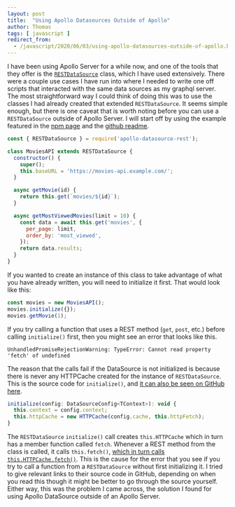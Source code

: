 ```yaml
---
layout: post
title:  "Using Apollo Datasources Outside of Apollo"
author: Thomas
tags: [ javascript ]
redirect_from:
  - /javascript/2020/06/03/using-apollo-datasources-outside-of-apollo.html
---
```

I have been using Apollo Server for a while now, and one of the tools that they offer is the [`RESTDataSource`](https://www.npmjs.com/package/apollo-datasource-rest) class, which I have used extensively.
There were a couple use cases I have run into where I needed to write one off scripts that interacted with the same data sources as my graphql server.
The most straightforward way I could think of doing this was to use the classes I had already created that extended `RESTDataSource`.
It seems simple enough, but there is one caveat that is worth noting before you can use a `RESTDataSource` outside of Apollo Server.
I will start off by using the example featured in the [npm page](https://www.npmjs.com/package/apollo-datasource-rest) and the [github readme](https://github.com/apollographql/apollo-server/tree/master/packages/apollo-datasource-rest).

```javascript
const { RESTDataSource } = require('apollo-datasource-rest');

class MoviesAPI extends RESTDataSource {
  constructor() {
    super();
    this.baseURL = 'https://movies-api.example.com/';
  }

  async getMovie(id) {
    return this.get(`movies/${id}`);
  }

  async getMostViewedMovies(limit = 10) {
    const data = await this.get('movies', {
      per_page: limit,
      order_by: 'most_viewed',
    });
    return data.results;
  }
}
```

If you wanted to create an instance of this class to take advantage of what you have already written, you will need to initialize it first.
That would look like this:

```javascript
const movies = new MoviesAPI();
movies.initialize({});
movies.getMovie(1);
```

If you try calling a function that uses a REST method (`get`, `post`, etc.) before calling `initialize()` first, then you might see an error that looks like this.

```
UnhandledPromiseRejectionWarning: TypeError: Cannot read property 'fetch' of undefined
```

The reason that the calls fail if the DataSource is not initialized is because there is never any HTTPCache created for the instance of `RESTDataSource`.
This is the source code for `initialize()`, and [it can also be seen on GitHub here](https://github.com/apollographql/apollo-server/blob/02f1fb6498206ac7d8fdd5b1de7e509d483be5bf/packages/apollo-datasource-rest/src/RESTDataSource.ts#L58).

```javascript
initialize(config: DataSourceConfig<TContext>): void {
  this.context = config.context;
  this.httpCache = new HTTPCache(config.cache, this.httpFetch);
}
```

The `RESTDataSource` `initialize()` call creates `this.HTTPCache` which in turn has a member function called `fetch`.
Whenever a REST method from the class is called, it calls `this.fetch()`, [which in turn calls `this.HTTPCache.fetch()`](https://github.com/apollographql/apollo-server/blob/02f1fb6498206ac7d8fdd5b1de7e509d483be5bf/packages/apollo-datasource-rest/src/RESTDataSource.ts#L257).
This is the cause for the error that you see if you try to call a function from a `RESTDataSource` without first initializing it.
I tried to give relevant links to their source code in GitHub, depending on when you read this though it might be better to go through the source yourself.
Either way, this was the problem I came across, the solution I found for using Apollo DataSource outside of an Apollo Server.
